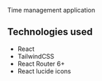 Time management application

## Technologies used

- React
- TailwindCSS
- React Router 6+
- React lucide icons

